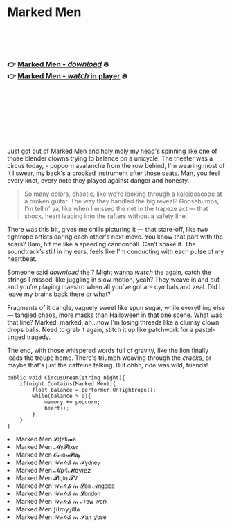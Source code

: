 <h1>Marked Men</h1>

<br><br><br>

<h3>👉 <a href="https://Kenneths-prisgipheri1975.github.io/hxsrfsjzwp/">Marked Men - 𝘥𝘰𝘸𝘯𝘭𝘰𝘢𝘥</a> 🔥<br>
👉 <a href="https://Kenneths-prisgipheri1975.github.io/hxsrfsjzwp/">Marked Men - 𝘸𝘢𝘵𝘤𝘩 in player</a> 🔥
</h3>



<br><br><br><br><br><br><br>


Just got out of Marked Men and holy moly my head's spinning like one of those blender clowns trying to balance on a unicycle. The theater was a circus today, - popcorn avalanche from the row behind, I'm wearing most of it I swear, my back's a crooked instrument after those seats. Man, you feel every knot, every note they played against danger and honesty.

> So many colors, chaotic, like we’re looking through a kaleidoscope at a broken guitar. The way they handled the big reveal? Goosebumps, I'm tellin' ya, like when I missed the net in the trapeze act — that shock, heart leaping into the rafters without a safety line.

There was this bit, gives me chills picturing it — that stare-off, like two tightrope artists daring each other's next move. You know that part with the scars? Bam, hit me like a speeding cannonball. Can’t shake it. The soundtrack’s still in my ears, feels like I'm conducting with each pulse of my heartbeat.

Someone said 𝘥𝘰𝘸𝘯𝘭𝘰𝘢𝘥 the  ? Might wanna 𝘸𝘢𝘵𝘤𝘩 the   again, catch the strings I missed, like juggling in slow motion, yeah? They weave in and out and you’re playing maestro when all you’ve got are cymbals and zeal. Did I leave my brains back there or what?

Fragments of it dangle, vaguely sweet like spun sugar, while everything else — tangled chaos, more masks than Halloween in that one scene. What was that line? Marked, marked, ah...now I'm losing threads like a clumsy clown drops balls. Need to grab it again, stitch it up like patchwork for a pastel-tinged tragedy.

The end, with those whispered words full of gravity, like the lion finally leads the troupe home. There's triumph weaving through the 𝘤𝘳𝘢𝘤𝘬s, or maybe that's just the caffeine talking. But ohhh, ride was wild, friends!

```
public void CircusDream(string night){
    if(night.Contains(Marked Men)){
        float balance = performer.OnTightrope();
        while(balance > 0){
            memory += popcorn;
            heart++;
        }
    }
}
```

<li>Marked Men 𝓛𝗂ƒ𝖾𝗍𝗂𝓶𝖾</li>
<li>Marked Men 𝓜𝗒𝓕𝗅𝗂𝗑𝖾𝗋</li>
<li>Marked Men 𝓞𝓃𝗂𝗈𝓃𝓟𝗅𝖆𝗒</li>
<li>Marked Men 𝒲𝒶𝓉𝒸𝒽 𝒾𝓃 𝒮𝗒𝖽𝗇𝖾𝗒</li>
<li>Marked Men 𝓜ρ𝟜𝓜𝗈ν𝗂𝖾𝗓</li>
<li>Marked Men 𝓟𝗅ų𝗍𝗈 𝓣𝖵</li>
<li>Marked Men 𝒲𝒶𝓉𝒸𝒽 𝒾𝓃 𝓛𝗈𝗌 𝒜𝗇𝗀𝖾𝗅𝖾𝗌</li>
<li>Marked Men 𝒲𝒶𝓉𝒸𝒽 𝒾𝓃 𝓛𝗈𝗇𝖽𝗈𝗇</li>
<li>Marked Men 𝒲𝒶𝓉𝒸𝒽 𝒾𝓃 𝒩𝖾𝗐 𝒴𝗈𝗋𝗄</li>
<li>Marked Men ƒ𝗂𝗅𝗆𝗒𝓏𝗂𝗅𝗅𝖆</li>
<li>Marked Men 𝒲𝒶𝓉𝒸𝒽 𝒾𝓃 𝒮𝖺𝗇 𝒥𝗈𝗌𝖾</li>
